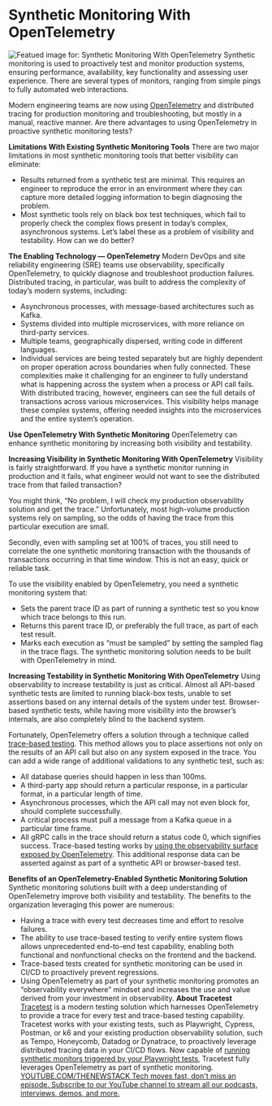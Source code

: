 # Synthetic Monitoring With OpenTelemetry
![Featued image for: Synthetic Monitoring With OpenTelemetry](https://cdn.thenewstack.io/media/2024/07/b2aa2dde-viewing-1024x610.jpg)
Synthetic monitoring is used to proactively test and monitor production systems, ensuring performance, availability, key functionality and assessing user experience. There are several types of monitors, ranging from simple pings to fully automated web interactions.

Modern engineering teams are now using [OpenTelemetry](https://opentelemetry.io/) and distributed tracing for production monitoring and troubleshooting, but mostly in a manual, reactive manner. Are there advantages to using OpenTelemetry in proactive synthetic monitoring tests?

**Limitations With Existing Synthetic Monitoring Tools**
There are two major limitations in most synthetic monitoring tools that better visibility can eliminate:

- Results returned from a synthetic test are minimal. This requires an engineer to reproduce the error in an environment where they can capture more detailed logging information to begin diagnosing the problem.
- Most synthetic tools rely on black box test techniques, which fail to properly check the complex flows present in today’s complex, asynchronous systems.
Let’s label these as a problem of visibility and testability. How can we do better?

**The Enabling Technology — OpenTelemetry**
Modern DevOps and site reliability engineering (SRE) teams use observability, specifically OpenTelemetry, to quickly diagnose and troubleshoot production failures. Distributed tracing, in particular, was built to address the complexity of today’s modern systems, including:

- Asynchronous processes, with message-based architectures such as Kafka.
- Systems divided into multiple microservices, with more reliance on third-party services.
- Multiple teams, geographically dispersed, writing code in different languages.
- Individual services are being tested separately but are highly dependent on proper operation across boundaries when fully connected.
These complexities make it challenging for an engineer to fully understand what is happening across the system when a process or API call fails. With distributed tracing, however, engineers can see the full details of transactions across various microservices. This visibility helps manage these complex systems, offering needed insights into the microservices and the entire system’s operation.

**Use OpenTelemetry With Synthetic Monitoring**
OpenTelemetry can enhance synthetic monitoring by increasing both visibility and testability.

**Increasing Visibility in Synthetic Monitoring With OpenTelemetry**
Visibility is fairly straightforward. If you have a synthetic monitor running in production and it fails, what engineer would not want to see the distributed trace from that failed transaction?

You might think, “No problem, I will check my production observability solution and get the trace.” Unfortunately, most high-volume production systems rely on sampling, so the odds of having the trace from this particular execution are small.

Secondly, even with sampling set at 100% of traces, you still need to correlate the one synthetic monitoring transaction with the thousands of transactions occurring in that time window. This is not an easy, quick or reliable task.

To use the visibility enabled by OpenTelemetry, you need a synthetic monitoring system that:

- Sets the parent trace ID as part of running a synthetic test so you know which trace belongs to this run.
- Returns this parent trace ID, or preferably the full trace, as part of each test result.
- Marks each execution as “must be sampled” by setting the sampled flag in the trace flags.
The synthetic monitoring solution needs to be built with OpenTelemetry in mind.

**Increasing Testability in Synthetic Monitoring With OpenTelemetry**
Using observability to increase testability is just as critical. Almost all API-based synthetic tests are limited to running black-box tests, unable to set assertions based on any internal details of the system under test. Browser-based synthetic tests, while having more visibility into the browser’s internals, are also completely blind to the backend system.

Fortunately, OpenTelemetry offers a solution through a technique called [trace-based testing](https://thenewstack.io/trace-based-testing-for-a-distributed-world/). This method allows you to place assertions not only on the results of an API call but also on any system exposed in the trace. You can add a wide range of additional validations to any synthetic test, such as:

- All database queries should happen in less than 100ms.
- A third-party app should return a particular response, in a particular format, in a particular length of time.
- Asynchronous processes, which the API call may not even block for, should complete successfully.
- A critical process must pull a message from a Kafka queue in a particular time frame.
- All gRPC calls in the trace should return a status code 0, which signifies success.
Trace-based testing works by [using the observability surface exposed by OpenTelemetry](https://thenewstack.io/testing-the-observability-surface/). This additional response data can be asserted against as part of a synthetic API or browser-based test.

**Benefits of an OpenTelemetry-Enabled Synthetic Monitoring Solution**
Synthetic monitoring solutions built with a deep understanding of OpenTelemetry improve both visibility and testability. The benefits to the organization leveraging this power are numerous:

- Having a trace with every test decreases time and effort to resolve failures.
- The ability to use trace-based testing to verify entire system flows allows unprecedented end-to-end test capability, enabling both functional and nonfunctional checks on the frontend and the backend.
- Trace-based tests created for synthetic monitoring can be used in CI/CD to proactively prevent regressions.
- Using OpenTelemetry as part of your synthetic monitoring promotes an “observability everywhere” mindset and increases the use and value derived from your investment in observability.
**About Tracetest**
[Tracetest](https://tracetest.io/) is a modern testing solution which harnesses OpenTelemetry to provide a trace for every test and trace-based testing capability. Tracetest works with your existing tests, such as Playwright, Cypress, Postman, or k6 and your existing production observability solution, such as Tempo, Honeycomb, Datadog or Dynatrace, to proactively leverage distributed tracing data in your CI/CD flows. Now capable of [running synthetic monitors triggered by your Playwright tests](https://tracetest.io/blog/tracetest-playwright-engine-the-future-of-end-to-end-tests-is-trace-based-testing), Tracetest fully leverages OpenTelemetry as part of synthetic monitoring.
[
YOUTUBE.COM/THENEWSTACK
Tech moves fast, don't miss an episode. Subscribe to our YouTube
channel to stream all our podcasts, interviews, demos, and more.
](https://youtube.com/thenewstack?sub_confirmation=1)